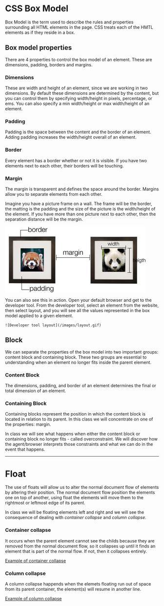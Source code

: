 # CSS Box Model

Box Model is the term used to describe the rules and properties surrounding all HTML elements in the page. CSS treats each of the HMTL elements as if they reside in a box. 

## Box model properties
There are 4 properties to control the box model of an element. These are dimensions, padding, borders and margins. 
 
### Dimensions
These are width and height of an element, since we are working in two dimensions. By default these dimensions are determined by the content, but you can control them by specifying width/height in pixels, percentage, or ems. You can also specify a min width/height or max width/height of an element.

### Padding

Padding is the space between the content and the border of an element. Adding padding increases the width/height overall of an element.

### Border

Every element has a border whether or not it is visible. If you have two elements next to each other, their borders will be touching.

### Margin

The margin is transparent and defines the space around the border. Margins allow you to separate elements from each other.

Imagine you have a picture frame on a wall. The frame will be the border, the matting is the padding and the size of the picture is the width/height of the element. If you have more than one picture next to each other, then the separation distance will be the margin.

![Box Model example](/images/box-model.jpg)
 
You can also see this in action. Open your default browser and get to the developer tool. From the developer tool, select an element from the website, then select layout, and you will see all the values represented in the box model applied to a given element.
 
    ![Developer tool layout](/images/layout.gif)
    
## Block
 
We can separate the properties of the box model into two important groups: content block and containing block. These two groups are essential to understanding when an element no longer fits inside the parent element.

### Content Block

The dimensions, padding, and border of an element determines the final or total dimension of an element.

### Containing Block

Containing blocks represent the position in which the content block is located in relation to its parent. In this class we will concentrate on one of the properties: margin.

In class we will see what happens when either the content block or containing block no longer fits - called overconstraint. We will discover how the agent/browser interprets those constraints and what we can do in the event that happens. 
 
<hr>

# Float

The use of floats will allow us to alter the normal document flow of elements by altering their position. The normal document flow position the elements one on top of another, using float the elements will move them to the rightmost or leftmost edge of its parent.

In class we will be floating elements left and right and we will see the consequence of dealing with *container collapse* and *column collapse.* 

### Container collapse

It occurs when the parent element cannot see the childs because they are removed from the normal document flow, so it collapses up until it finds an element that is part of the normal flow. If not, then it collapses entirely.

[Example of container collapse](/projects/exercises/week-3/container-collapse.html)

### Column collapse

A column collapse happends when the elemets floating run out of space from its parent container, the element(s) will resume in another line.

[Example of column collapse](/projects/exercises/week-3/column-collapse.html)
